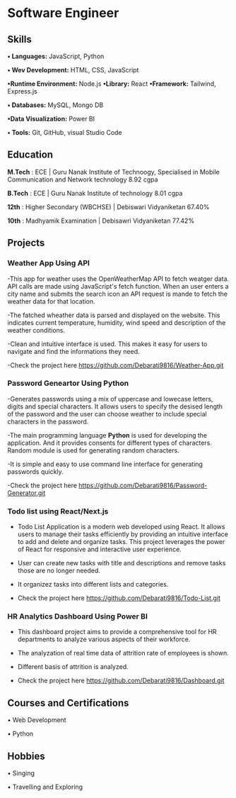 # Software Engineer
## Skills
**•	Languages:** JavaScript, Python

**•	Wev Development:** HTML, CSS, JavaScript

  **•Runtime Environment:** Node.js
  **•Library:** React
  **•Framework:** Tailwind, Express.js

**•	Databases:** MySQL, Mongo DB

**•Data Visualization:** Power BI

**•	Tools:** Git, GitHub, visual Studio Code


## Education
**M.Tech** : ECE | Guru Nanak Institute of Technoogy, Specialised in Mobile Communication and Network technology 8.92 cgpa

**B.Tech** : ECE | Guru Nanak Institute of technology 8.01 cgpa

**12th** : Higher Secondary (WBCHSE) | Debiswari Vidyaniketan 67.40%

**10th** : Madhyamik Examination | Debisawri Vidyaniketan 77.42%


## Projects 
### Weather App Using API
-This app for weather uses the OpenWeatherMap API to fetch weatger data. API calls are made using JavaScript's fetch function. When an user enters a city name and submits the search icon an API request is mande to fetch the weather data for that location.

-The fatched wheather data is parsed and displayed on the website. This indicates current temperature, humidity, wind speed and description of the weather conditions.

-Clean and intuitive interface is used. This makes it easy for users to navigate and find the informations they need.

-Check the project here https://github.com/Debarati9816/Weather-App.git

### Password Geneartor Using Python 
-Generates passwords using a mix of uppercase and lowecase letters, digits and special characters. It allows users to specify the desised length of the password and the user can choose weather to include special characters in the password.

-The main programming language **Python** is used for developing the application. And it provides consents for different types of characters. Random module is used for generating random characters.

-It is simple and easy to use command line interface for generating passwords quickly.

-Check the project here https://github.com/Debarati9816/Password-Generator.git

### Todo list using React/Next.js
- Todo List Application is a modern web developed using React. It allows users to manage their tasks efficiently by providing an intuitive interface to add and delete and organize tasks. This project leverages the power of React for responsive and interactive user experience.

- User can create new tasks with title and descriptions and remove tasks those are no longer needed.

- It organizez tasks into different lists and categories.

- Check the project here https://github.com/Debarati9816/Todo-List.git

 ### HR Analytics Dashboard Using Power BI
 - This dashboard project aims to provide a comprehensive tool for HR departments to analyze various aspects of their workforce.

 - The analyzation of real time data of attrition rate of employees is shown.

 - Different basis of attrition is analyzed.

 - Check the project here https://github.com/Debarati9816/Dashboard.git


## Courses and Certifications
• Web Development

• Python


## Hobbies
• Singing

• Travelling and Exploring

